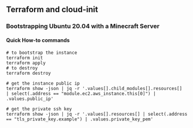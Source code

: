 ## Terraform and cloud-init
### Bootstrapping Ubuntu 20.04 with a Minecraft Server

#### Quick How-to commands

```shell script
# to bootstrap the instance
terraform init
terraform apply
# to destroy
terraform destroy
```

```shell script
# get the instance public ip
terraform show -json | jq -r '.values[].child_modules[].resources[]
| select(.address == "module.ec2.aws_instance.this[0]") |
.values.public_ip'
```

```shell script
# get the private ssh key
terraform show -json | jq -r '.values[].resources[] | select(.address == "tls_private_key.example") | .values.private_key_pem'
```
